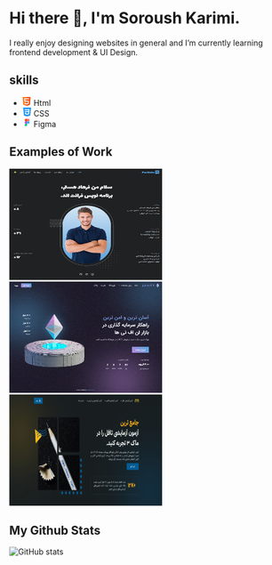 # Hi there 👋, I'm Soroush Karimi.
I really enjoy designing websites in general and I’m currently learning frontend development & UI Design.

## skills
* <img src='https://github.com/soroushmdn/soroushmdn/blob/main/html.png' height='16' width='16'> Html
* <img src='https://github.com/soroushmdn/soroushmdn/blob/main/css-3.png' height='16' width='16'> CSS
* <img src='https://github.com/soroushmdn/soroushmdn/blob/main/figma.png' height='16' width='16'>  Figma 

## Examples of Work
 <a href="https://soroushmdn.github.io/portfolio/" target="_blank">
  <img src='https://github.com/soroushmdn/soroushmdn/blob/main/portfolio.png' height='200' width='275'>
 </a>
 
  <a href="https://soroushmdn.github.io/irnft/" target="_blank">
  <img src='https://github.com/soroushmdn/soroushmdn/blob/main/irnft.png' height='200' width='275'>
 </a>
 
  <a href="https://soroushmdn.github.io/mock3/" target="_blank">
  <img src='https://github.com/soroushmdn/soroushmdn/blob/main/mock3.png' height='200' width='275'>
 </a>
 
 
 ## My Github Stats
 ![GitHub stats](https://github-readme-stats.vercel.app/api?username=soroushmdn&show_icons=true)  



